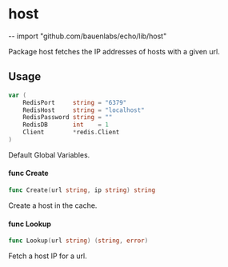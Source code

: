 # host
--
    import "github.com/bauenlabs/echo/lib/host"

Package host fetches the IP addresses of hosts with a given url.

## Usage

```go
var (
	RedisPort     string = "6379"
	RedisHost     string = "localhost"
	RedisPassword string = ""
	RedisDB       int    = 1
	Client        *redis.Client
)
```
Default Global Variables.

#### func  Create

```go
func Create(url string, ip string) string
```
Create a host in the cache.

#### func  Lookup

```go
func Lookup(url string) (string, error)
```
Fetch a host IP for a url.

